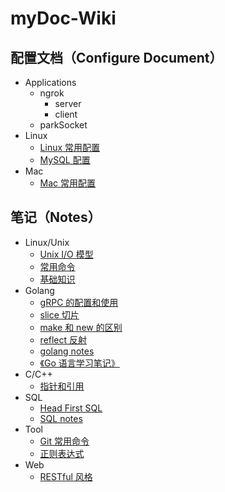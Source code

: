# myDoc-Wiki

## 配置文档（Configure Document）
* Applications
    * ngrok
        * server
        * client
    * parkSocket
* Linux
    * [Linux 常用配置](https://github.com/gobomb/myDoc/wiki/linux)
    * [MySQL 配置](https://github.com/gobomb/myDoc/wiki/mysql)
* Mac
    * [Mac 常用配置](https://github.com/gobomb/myDoc/wiki/mac)
## 笔记（Notes）
* Linux/Unix
    * [Unix I/O 模型](https://github.com/gobomb/myDoc/wiki/io-model)
    * [常用命令](https://github.com/gobomb/myDoc/wiki/command)
    * [基础知识](https://github.com/gobomb/myDoc/wiki/linux-note)
* Golang
    * [gRPC 的配置和使用](https://github.com/gobomb/myDoc/wiki/grpc)
    * [slice 切片](https://github.com/gobomb/myDoc/wiki/slice)
    * [make 和 new 的区别](https://github.com/gobomb/myDoc/wiki/make-and-new)
    * [reflect 反射](https://github.com/gobomb/myDoc/wiki/reflect)
    * [golang notes](https://github.com/gobomb/myDoc/wiki/golang-notes)
    * [《Go 语言学习笔记》](https://github.com/gobomb/myDoc/wiki/go-learning-note)
* C/C++
    * [指针和引用](https://github.com/gobomb/myDoc/wiki/pointer-and-reference)
* SQL
    * [Head First SQL](https://github.com/gobomb/myDoc/wiki/head_first_sql)
    * [SQL notes](https://github.com/gobomb/myDoc/wiki/sql-notes)
* Tool
    * [Git 常用命令](https://github.com/gobomb/myDoc/wiki/git)
    * [正则表达式](https://github.com/gobomb/myDoc/wiki/regex)
* Web
    * [RESTful 风格](https://github.com/gobomb/myDoc/wiki/restful)
